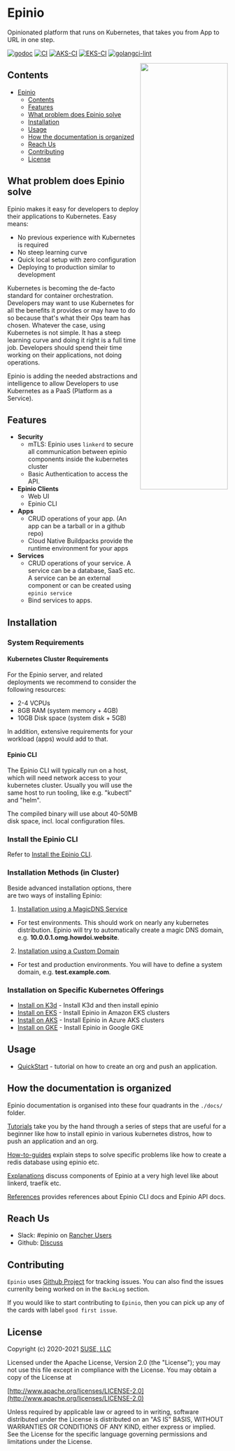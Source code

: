 # Epinio

Opinionated platform that runs on Kubernetes, that takes you from App to URL in one step.

[![godoc](https://pkg.go.dev/badge/epinio/epinio)](https://pkg.go.dev/github.com/epinio/epinio/internal/api/v1)
[![CI](https://github.com/epinio/epinio/workflows/CI/badge.svg)](https://github.com/epinio/epinio/actions/workflows/main.yml?query=event%3Aschedule)
[![AKS-CI](https://github.com/epinio/epinio/actions/workflows/aks.yml/badge.svg?event=schedule)](https://github.com/epinio/epinio/actions/workflows/aks.yml)
[![EKS-CI](https://github.com/epinio/epinio/actions/workflows/eks.yml/badge.svg?event=schedule)](https://github.com/epinio/epinio/actions/workflows/eks.yml)
[![golangci-lint](https://github.com/epinio/epinio/actions/workflows/golangci-lint.yml/badge.svg?event=schedule)](https://github.com/epinio/epinio/actions/workflows/golangci-lint.yml)

<img src="./docs/epinio.png" align="right" width="200" height="50%">

## Contents

- [Epinio](#epinio)
  - [Contents](#contents)
  - [Features](#features)
  - [What problem does Epinio solve](#what-problem-does-epinio-solve)
  - [Installation](#installation)
  - [Usage](#usage)
  - [How the documentation is organized](#how-the-documentation-is-organized)
  - [Reach Us](#reach-us)
  - [Contributing](#contributing)
  - [License](#license)

## What problem does Epinio solve

Epinio makes it easy for developers to deploy their applications to Kubernetes. Easy means:

- No previous experience with Kubernetes is required
- No steep learning curve
- Quick local setup with zero configuration
- Deploying to production similar to development

Kubernetes is becoming the de-facto standard for container orchestration.
Developers may want to use Kubernetes for all the benefits it provides or may
have to do so because that's what their Ops team has chosen. Whatever the case,
using Kubernetes is not simple. It has a steep learning curve and doing it right
is a full time job. Developers should spend their time working on their applications,
not doing operations.

Epinio is adding the needed abstractions and intelligence to allow Developers
to use Kubernetes as a PaaS (Platform as a Service).

## Features

- **Security**
  - mTLS: Epinio uses `linkerd` to secure all communication between epinio components inside the kubernetes cluster
  - Basic Authentication to access the API.
- **Epinio Clients**
  - Web UI
  - Epinio CLI
- **Apps**
  - CRUD operations of your app. (An app can be a tarball or in a github repo)
  - Cloud Native Buildpacks provide the runtime environment for your apps
- **Services**
  - CRUD operations of your service. A service can be a database, SaaS etc. A service can be an external component or can be created using `epinio service`
  - Bind services to apps.

## Installation

### System Requirements

#### Kubernetes Cluster Requirements

For the Epinio server, and related deployments we recommend to consider the following resources:

- 2-4 VCPUs
- 8GB RAM (system memory + 4GB)
- 10GB Disk space (system disk + 5GB)

In addition, extensive requirements for your workload (apps) would add to that.

#### Epinio CLI

The Epinio CLI will typically run on a host, which will need network access to your kubernetes cluster.
Usually you will use the same host to run tooling, like e.g. "kubectl" and "helm".

The compiled binary will use about 40-50MB disk space, incl. local configuration files.

### Install the Epinio CLI

Refer to [Install the Epinio CLI](./docs/user/tutorials/install_epinio_cli.md).

### Installation Methods (in Cluster)

Beside advanced installation options, there are two ways of installing Epinio:

1. [Installation using a MagicDNS Service](./docs/user/tutorials/install_epinio_magicDNS.md)

- For test environments. This should work on nearly any kubernetes distribution. Epinio will try to automatically create a magic DNS domain, e.g. **10.0.0.1.omg.howdoi.website**.

2. [Installation using a Custom Domain](./docs/user/tutorials/install_epinio_customDNS.md)

- For test and production environments. You will have to define a system domain, e.g. **test.example.com**.

### Installation on Specific Kubernetes Offerings

- [Install on K3d](./docs/user/tutorials/install_epinio_on_k3d.md) - Install K3d and then install epinio
- [Install on EKS](./docs/user/tutorials/install_epinio_on_eks.md) - Install Epinio in Amazon EKS clusters
- [Install on AKS](./docs/user/tutorials/install_epinio_on_aks.md) - Install Epinio in Azure AKS clusters
- [Install on GKE](./docs/user/tutorials/install_epinio_on_gke.md) - Install Epinio in Google GKE

## Usage

- [QuickStart](./docs/user/tutorials/quickstart.md) - tutorial on how to create an org and push an application.

## How the documentation is organized

Epinio documentation is organised into these four quadrants in the `./docs/` folder.

[Tutorials](./docs/user/tutorials/) take you by the hand through a series of steps that are useful for a beginner like how to install epinio in various kubernetes distros, how to push an application and an org.

[How-to-guides](./docs/user/howtos/) explain steps to solve specific problems like how to create a redis database using epinio etc.

[Explanations](./docs/user/explanations/) discuss components of Epinio at a very high level like about linkerd, traefik etc.

[References](./docs/user/references/) provides references about Epinio CLI docs and Epinio API docs.

## Reach Us

- Slack: #epinio on [Rancher Users](https://rancher-users.slack.com/)
- Github: [Discuss](https://github.com/epinio/epinio/discussions/new)

## Contributing

`Epinio` uses [Github Project](https://github.com/epinio/epinio/projects/1) for tracking issues. You can also find the issues currenlty being worked on in the `BackLog` section.

If you would like to start contributing to `Epinio`, then you can pick up any of the cards with label `good first issue`.

## License

Copyright (c) 2020-2021 [SUSE, LLC](http://suse.com)

Licensed under the Apache License, Version 2.0 (the "License");
you may not use this file except in compliance with the License.
You may obtain a copy of the License at

[http://www.apache.org/licenses/LICENSE-2.0](http://www.apache.org/licenses/LICENSE-2.0)

Unless required by applicable law or agreed to in writing, software
distributed under the License is distributed on an "AS IS" BASIS,
WITHOUT WARRANTIES OR CONDITIONS OF ANY KIND, either express or implied.
See the License for the specific language governing permissions and
limitations under the License.
